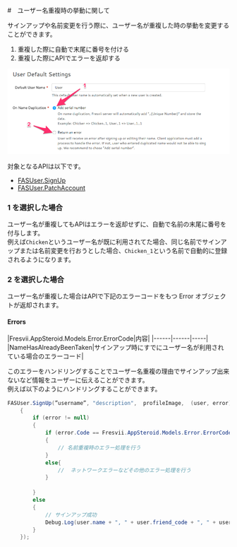 
#　ユーザー名重複時の挙動に関して

サインアップや名前変更を行う際に、ユーザー名が重複した時の挙動を変更することができます。  
1. 重複した際に自動で末尾に番号を付ける  
2. 重複した際にAPIでエラーを返却する  

![duplication_settings](./Images/console_name_duplication.png "On Name Duplication")

対象となるAPIは以下です。  
- [FASUser.SignUp](./Specs/Spec-FASUser.md#FASUser.SignUp)
- [FASUser.PatchAccount](.Specs/Spec-FASUser.md#FASUser.PatchAccount)  

### 1 を選択した場合
ユーザー名が重複してもAPIはエラーを返却せずに、自動で名前の末尾に番号を付与します。  
例えば`Chicken`というユーザー名が既に利用されてた場合、同じ名前でサインアップまたは名前変更を行おうとした場合、`Chicken_1`という名前で自動的に登録されるようになります。

### 2 を選択した場合
ユーザー名が重複した場合はAPIで下記のエラーコードをもつ Error オブジェクトが返却されます。

#### Errors
|Fresvii.AppSteroid.Models.Error.ErrorCode|内容|
|------|------|-----|
|NameHasAlreadyBeenTaken|サインアップ時にすでにユーザー名が利用されている場合のエラーコード|

このエラーをハンドリングすることでユーザー名重複の理由でサインアップ出来ないなど情報をユーザーに伝えることができます。  
例えば以下のようにハンドリングすることができます。

```C#
FASUser.SignUp(”username”, "description",  profileImage,  (user, error)=>
    {
        if (error != null)
        {
            if (error.Code == Fresvii.AppSteroid.Models.Error.ErrorCode.NameHasAlreadyBeenTaken)
            {
                // 名前重複時のエラー処理を行う
            }
            else{
                //  ネットワークエラーなどその他のエラー処理を行う
            }

        }
        else
        {       
            // サインアップ成功
            Debug.Log(user.name + ", " + user.friend_code + ", " + user.id + ", " + user.created_at + ", " + user.updated_at);
        }
    });
```
